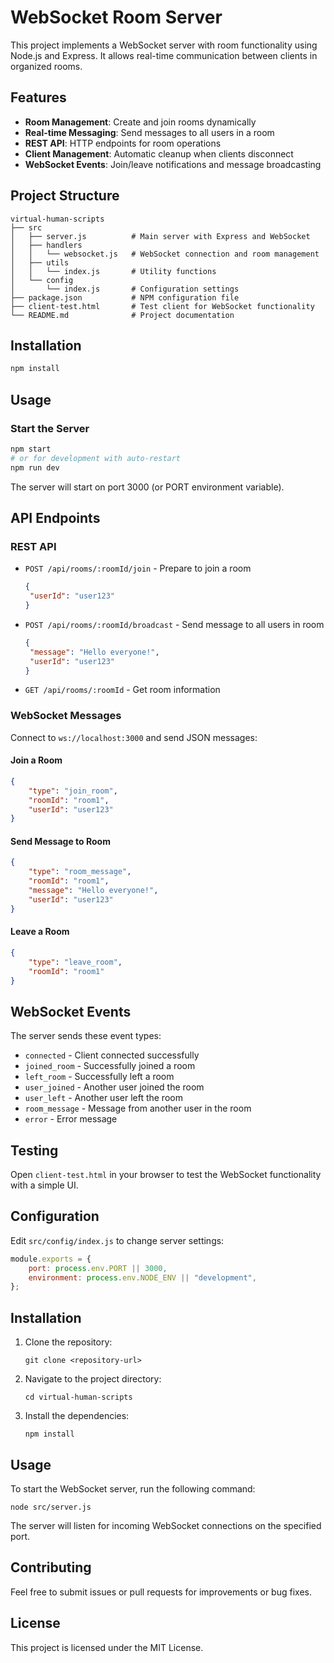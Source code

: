 # WebSocket Room Server

This project implements a WebSocket server with room functionality using Node.js and Express. It allows real-time communication between clients in organized rooms.

## Features

-  **Room Management**: Create and join rooms dynamically
-  **Real-time Messaging**: Send messages to all users in a room
-  **REST API**: HTTP endpoints for room operations
-  **Client Management**: Automatic cleanup when clients disconnect
-  **WebSocket Events**: Join/leave notifications and message broadcasting

## Project Structure

```
virtual-human-scripts
├── src
│   ├── server.js          # Main server with Express and WebSocket
│   ├── handlers
│   │   └── websocket.js   # WebSocket connection and room management
│   ├── utils
│   │   └── index.js       # Utility functions
│   └── config
│       └── index.js       # Configuration settings
├── package.json           # NPM configuration file
├── client-test.html       # Test client for WebSocket functionality
└── README.md              # Project documentation
```

## Installation

```bash
npm install
```

## Usage

### Start the Server

```bash
npm start
# or for development with auto-restart
npm run dev
```

The server will start on port 3000 (or PORT environment variable).

## API Endpoints

### REST API

-  `POST /api/rooms/:roomId/join` - Prepare to join a room

   ```json
   {
   	"userId": "user123"
   }
   ```

-  `POST /api/rooms/:roomId/broadcast` - Send message to all users in room

   ```json
   {
   	"message": "Hello everyone!",
   	"userId": "user123"
   }
   ```

-  `GET /api/rooms/:roomId` - Get room information

### WebSocket Messages

Connect to `ws://localhost:3000` and send JSON messages:

#### Join a Room

```json
{
	"type": "join_room",
	"roomId": "room1",
	"userId": "user123"
}
```

#### Send Message to Room

```json
{
	"type": "room_message",
	"roomId": "room1",
	"message": "Hello everyone!",
	"userId": "user123"
}
```

#### Leave a Room

```json
{
	"type": "leave_room",
	"roomId": "room1"
}
```

## WebSocket Events

The server sends these event types:

-  `connected` - Client connected successfully
-  `joined_room` - Successfully joined a room
-  `left_room` - Successfully left a room
-  `user_joined` - Another user joined the room
-  `user_left` - Another user left the room
-  `room_message` - Message from another user in the room
-  `error` - Error message

## Testing

Open `client-test.html` in your browser to test the WebSocket functionality with a simple UI.

## Configuration

Edit `src/config/index.js` to change server settings:

```javascript
module.exports = {
	port: process.env.PORT || 3000,
	environment: process.env.NODE_ENV || "development",
};
```

## Installation

1. Clone the repository:
   ```
   git clone <repository-url>
   ```
2. Navigate to the project directory:
   ```
   cd virtual-human-scripts
   ```
3. Install the dependencies:
   ```
   npm install
   ```

## Usage

To start the WebSocket server, run the following command:

```
node src/server.js
```

The server will listen for incoming WebSocket connections on the specified port.

## Contributing

Feel free to submit issues or pull requests for improvements or bug fixes.

## License

This project is licensed under the MIT License.
